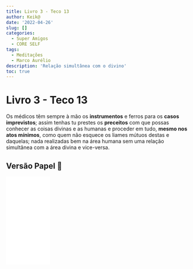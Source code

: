 ```yaml
---
title: Livro 3 - Teco 13
author: Keik@
date: '2022-04-26'
slug: []
categories:
  - Super Amigos
  - CORE SELF
tags:
  - Meditações
  - Marco Aurélio
description: 'Relação simultânea com o divino'
toc: true
---
```


# Livro 3 - Teco 13

Os médicos têm sempre à mão os **instrumentos** e ferros para os **casos imprevistos**; assim tenhas tu prestes os **preceitos** com que possas conhecer as coisas divinas e as humanas e proceder em tudo, **mesmo nos atos mínimos**, como quem não esquece os liames mútuos destas e daquelas; nada realizadas bem na área humana sem uma relação simultânea com a área divina e vice-versa.

## Versão Papel :book:
<iframe style="width:120px;height:240px;" marginwidth="0" marginheight="0" scrolling="no" frameborder="0" src="//ws-na.amazon-adsystem.com/widgets/q?ServiceVersion=20070822&OneJS=1&Operation=GetAdHtml&MarketPlace=BR&source=ss&ref=as_ss_li_til&ad_type=product_link&tracking_id=mundodekeika-20&language=pt_BR&marketplace=amazon&region=BR&placement=B092FVY4BB&asins=B092FVY4BB&linkId=37c5ec14221f61f811029aa88b520891&show_border=true&link_opens_in_new_window=true"></iframe>